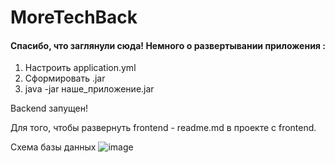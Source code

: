# MoreTechBack
<div>

#### Спасибо, что заглянули сюда! Немного о развертывании приложения :
<ol>
<li>Настроить application.yml </li>
<li>Сформировать .jar </li>
<li> java -jar наше_приложение.jar</li>
</ol>
Backend запущен!

Для того, чтобы развернуть frontend - readme.md в проекте с frontend.

  
Схема базы данных
![image](https://user-images.githubusercontent.com/83908164/194744383-75b54ff1-646d-4578-b75b-fa280ac8b953.png)
</div>

